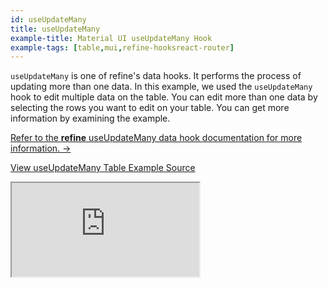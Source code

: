 ```yaml
---
id: useUpdateMany
title: useUpdateMany
example-title: Material UI useUpdateMany Hook
example-tags: [table,mui,refine-hooksreact-router]
---
```


`useUpdateMany` is one of refine's data hooks. It performs the process of updating more than one data. In this example, we used the `useUpdateMany` hook to edit multiple data on the table. You can edit more than one data by selecting the rows you want to edit on your table. You can get more information by examining the example.

[Refer to the **refine** useUpdateMany data hook documentation for more information. →](/docs/api-reference/core/hooks/data/useUpdateMany/)

[View useUpdateMany Table Example Source](https://github.com/refinedev/refine/tree/master/examples/table-mui-use-update-many)

<iframe loading="lazy" src="https://stackblitz.com/github/refinedev/refine/tree/master/examples/table-mui-use-update-many?embed=1&view=preview&theme=dark&preset=node&ctl=1"
     style={{width: "100%", height:"80vh", border: "0px", borderRadius: "8px", overflow:"hidden"}}
     title="refine-use-update-many-example"
     allow="accelerometer; ambient-light-sensor; camera; encrypted-media; geolocation; gyroscope; hid; microphone; midi; payment; usb; vr; xr-spatial-tracking"
     sandbox="allow-forms allow-modals allow-popups allow-presentation allow-same-origin allow-scripts"
></iframe>
